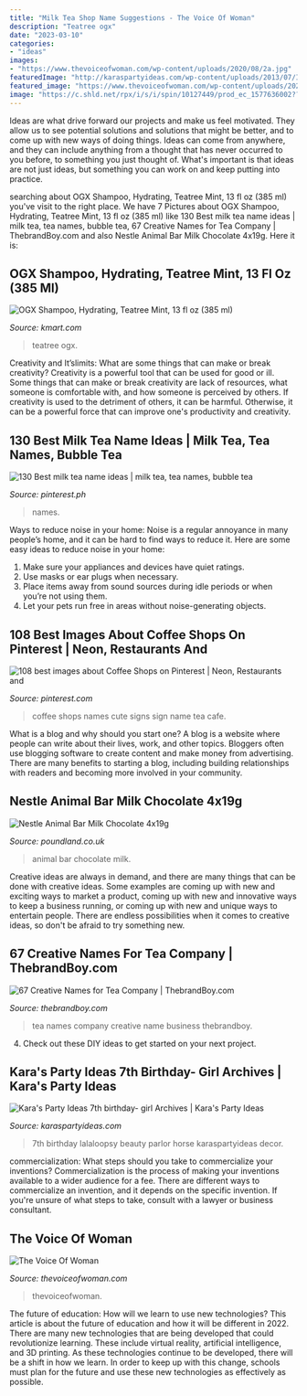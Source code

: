 ```yaml
---
title: "Milk Tea Shop Name Suggestions - The Voice Of Woman"
description: "Teatree ogx"
date: "2023-03-10"
categories:
- "ideas"
images:
- "https://www.thevoiceofwoman.com/wp-content/uploads/2020/08/2a.jpg"
featuredImage: "http://karaspartyideas.com/wp-content/uploads/2013/07/IMG_2938_700x4673-624x361.jpeg"
featured_image: "https://www.thevoiceofwoman.com/wp-content/uploads/2020/08/2a.jpg"
image: "https://c.shld.net/rpx/i/s/i/spin/10127449/prod_ec_1577636002??hei=64&amp;wid=64&amp;qlt=50"
---
```



Ideas are what drive forward our projects and make us feel motivated. They allow us to see potential solutions and solutions that might be better, and to come up with new ways of doing things. Ideas can come from anywhere, and they can include anything from a thought that has never occurred to you before, to something you just thought of. What's important is that ideas are not just ideas, but something you can work on and keep putting into practice.

	

		
searching about OGX Shampoo, Hydrating, Teatree Mint, 13 fl oz (385 ml) you've visit to the right place. We have 7 Pictures about OGX Shampoo, Hydrating, Teatree Mint, 13 fl oz (385 ml) like 130 Best milk tea name ideas | milk tea, tea names, bubble tea, 67 Creative Names for Tea Company | ThebrandBoy.com and also Nestle Animal Bar Milk Chocolate 4x19g. Here it is:
		
    
## OGX Shampoo, Hydrating, Teatree Mint, 13 Fl Oz (385 Ml)

<img loading=lazy src="https://c.shld.net/rpx/i/s/i/spin/10127449/prod_ec_1577636002??hei=64&amp;wid=64&amp;qlt=50" onerror="this.onerror=null;this.src='https://tse1.mm.bing.net/th?id=OIP.dhO-NMQNgT1fYDapGxIFDgHaHa&amp;pid=15.1';" alt="OGX Shampoo, Hydrating, Teatree Mint, 13 fl oz (385 ml)">

_Source: kmart.com_

>teatree ogx. 

	

Creativity and It’slimits: What are some things that can make or break creativity?
Creativity is a powerful tool that can be used for good or ill. Some things that can make or break creativity are lack of resources, what someone is comfortable with, and how someone is perceived by others. If creativity is used to the detriment of others, it can be harmful. Otherwise, it can be a powerful force that can improve one's productivity and creativity.

    
## 130 Best Milk Tea Name Ideas | Milk Tea, Tea Names, Bubble Tea

<img loading=lazy src="https://i.pinimg.com/236x/7b/83/79/7b837942dcac44026c3542dc2c253cd5.jpg" onerror="this.onerror=null;this.src='https://tse1.mm.bing.net/th?id=OIP.UHgsa48zK3GbIQhv8YfhZwAAAA&amp;pid=15.1';" alt="130 Best milk tea name ideas | milk tea, tea names, bubble tea">

_Source: pinterest.ph_

>names. 

	

Ways to reduce noise in your home:
Noise is a regular annoyance in many people’s home, and it can be hard to find ways to reduce it. Here are some easy ideas to reduce noise in your home:
1. Make sure your appliances and devices have quiet ratings.
2. Use masks or ear plugs when necessary.
3. Place items away from sound sources during idle periods or when you’re not using them.
4. Let your pets run free in areas without noise-generating objects.

    
## 108 Best Images About Coffee Shops On Pinterest | Neon, Restaurants And

<img loading=lazy src="https://s-media-cache-ak0.pinimg.com/736x/aa/dc/49/aadc493cc050c5167410768efdbbf260--coffee-shop-names-cute-coffee-shop.jpg" onerror="this.onerror=null;this.src='https://tse1.mm.bing.net/th?id=OIP.rMfdbdKesHu3vk5jDDnWSgHaJ3&amp;pid=15.1';" alt="108 best images about Coffee Shops on Pinterest | Neon, Restaurants and">

_Source: pinterest.com_

>coffee shops names cute signs sign name tea cafe. 

	

What is a blog and why should you start one?
A blog is a website where people can write about their lives, work, and other topics. Bloggers often use blogging software to create content and make money from advertising. There are many benefits to starting a blog, including building relationships with readers and becoming more involved in your community.

    
## Nestle Animal Bar Milk Chocolate 4x19g

<img loading=lazy src="https://www.poundland.co.uk/media/catalog/product/cache/1000f428e3582388cb918e2504abceb2/1/6/16003.jpg" onerror="this.onerror=null;this.src='https://tse3.mm.bing.net/th?id=OIP.j3InyX-bRY32aNPF92trmwAAAA&amp;pid=15.1';" alt="Nestle Animal Bar Milk Chocolate 4x19g">

_Source: poundland.co.uk_

>animal bar chocolate milk. 

	

Creative ideas are always in demand, and there are many things that can be done with creative ideas. Some examples are coming up with new and exciting ways to market a product, coming up with new and innovative ways to keep a business running, or coming up with new and unique ways to entertain people. There are endless possibilities when it comes to creative ideas, so don't be afraid to try something new.

    
## 67 Creative Names For Tea Company | ThebrandBoy.com

<img loading=lazy src="https://i1.wp.com/www.thebrandboy.com/wp-content/uploads/2016/06/how-tea-benefit-the-human-infographic.jpg" onerror="this.onerror=null;this.src='https://tse1.mm.bing.net/th?id=OIP.PVfz93gXSe3KskyGEZCvegHaPf&amp;pid=15.1';" alt="67 Creative Names for Tea Company | ThebrandBoy.com">

_Source: thebrandboy.com_

>tea names company creative name business thebrandboy. 

	

4. Check out these DIY ideas to get started on your next project.

    
## Kara&#039;s Party Ideas 7th Birthday- Girl Archives | Kara&#039;s Party Ideas

<img loading=lazy src="http://karaspartyideas.com/wp-content/uploads/2013/07/IMG_2938_700x4673-624x361.jpeg" onerror="this.onerror=null;this.src='https://tse4.mm.bing.net/th?id=OIP.aJMsVH7snZpe4sDTCHdYFwHaES&amp;pid=15.1';" alt="Kara&#039;s Party Ideas 7th birthday- girl Archives | Kara&#039;s Party Ideas">

_Source: karaspartyideas.com_

>7th birthday lalaloopsy beauty parlor horse karaspartyideas decor. 

	

commercialization: What steps should you take to commercialize your inventions?
Commercialization is the process of making your inventions available to a wider audience for a fee. There are different ways to commercialize an invention, and it depends on the specific invention. If you're unsure of what steps to take, consult with a lawyer or business consultant.

    
## The Voice Of Woman

<img loading=lazy src="https://www.thevoiceofwoman.com/wp-content/uploads/2020/08/2a.jpg" onerror="this.onerror=null;this.src='https://tse3.mm.bing.net/th?id=OIP.LTZ8QXCv59vLZa2LqzoCZwHaE8&amp;pid=15.1';" alt="The Voice Of Woman">

_Source: thevoiceofwoman.com_

>thevoiceofwoman. 

	

The future of education: How will we learn to use new technologies?
This article is about the future of education and how it will be different in 2022. There are many new technologies that are being developed that could revolutionize learning. These include virtual reality, artificial intelligence, and 3D printing. As these technologies continue to be developed, there will be a shift in how we learn. In order to keep up with this change, schools must plan for the future and use these new technologies as effectively as possible.

